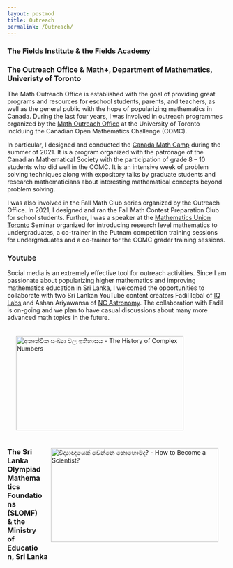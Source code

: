 ```yaml
---
layout: postmod      
title: Outreach              
permalink: /Outreach/          
---
```


### The Fields Institute & the Fields Academy




### The Outreach Office & Math+, Department of Mathematics, Univeristy of Toronto

The Math Outreach Office is established with the goal of providing great programs and resources for eschool students, parents, and teachers, as well as the general public with the hope of popularizing mathematics in Canada.  During the last four years, I was involved in outreach programmes organized by the [Math Outreach Office](http://mathplus.math.utoronto.ca/) at the University of Toronto inclduing the Canadian Open Mathematics Challenge (COMC).      

In particular, I designed and conducted the [Canada Math Camp](http://mathplus.math.utoronto.ca/home/cmc) during the summer of 2021. It is a program organized with the patronage of the Canadian Mathematical Society with the participation of grade 8 – 10 students who did well in the COMC. It is an intensive week of problem solving techniques along with expository talks by graduate students and research mathematicians about interesting mathematical concepts beyond problem solving.       

I was also involved in the Fall Math Club series organized by the Outreach Office. In 2021, I designed and ran the Fall Math Contest Preparation Club for school students. Further, I was a speaker at the [Mathematics Union Toronto](https://mu.math.toronto.edu/home/about-us/) Seminar organized for introducing research level mathematics to undergraduates, a co-trainer in the Putnam competition training sessions for undergraduates and a co-trainer for the COMC grader training sessions.            
### Youtube

Social media is an extremely effective tool for outreach activities. Since I am passionate about popularizing higher mathematics and improving mathematics education in Sri Lanka, I welcomed the opportunities to collaborate with two Sri Lankan YouTube content creators Fadil Iqbal of [IQ Labs](https://www.youtube.com/c/IQLabs) and Ashan Ariyawansa of [NC Astronomy](https://www.youtube.com/c/NCAstronomy/). The collaboration with Fadil is on-going and we plan to have casual discussions about many more advanced math topics in the future. 
        
 <a href="http://www.youtube.com/watch?feature=player_embedded&v=GBrp8-JGOQw" target="_blank"><img align="left" src="https://img.youtube.com/vi/GBrp8-JGOQw/maxresdefault.jpg" title = "අතාත්වික සංඛ්‍යා වල ඉතිහාසය - The History of Complex Numbers" width="384" height="216" hspace="20" vspace="20"/></a> 
<br><br><br><br><br><br><br>
 
<a href="http://www.youtube.com/watch?feature=player_embedded&v=tCJ-_bU4BS0" target="_blank"><img align="right" src="https://img.youtube.com/vi/tCJ-_bU4BS0/maxresdefault.jpg" title = "විද්‍යාඥයෙක් වෙන්නෙ කොහොමද? - How to Become a Scientist?" width="384" height="216" hspace="20" vspace="20"/></a>  

<br><br><br><br><br><br><br>

<!---
<iframe style="display: inline-block;" width="320" height="180" src="https://www.youtube.com/embed/tCJ-_bU4BS0" frameborder="0" allowfullscreen></iframe>
[![IMAGE_ALT](https://img.youtube.com/vi/tCJ-_bU4BS0/0.jpg)](https://www.youtube.com/watch?v=tCJ-_bU4BS0)
1280 x 720 is the dimensions of maxresdefault thumbnails
![]({{ site.baseurl }}/images/kasun.jpg)
-->

### The Sri Lanka Olympiad Mathematics Foundations (SLOMF) & the Ministry of Education, Sri Lanka


